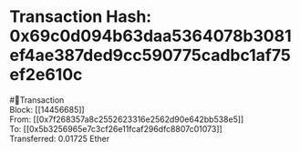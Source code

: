 
Transaction Hash: 0x69c0d094b63daa5364078b3081ef4ae387ded9cc590775cadbc1af75ef2e610c
====================================================================================
  
#💸Transaction  
Block: [[14456685]]  
From: [[0x7f268357a8c2552623316e2562d90e642bb538e5]]  
To: [[0x5b3256965e7c3cf26e11fcaf296dfc8807c01073]]  
Transferred: 0.01725 Ether